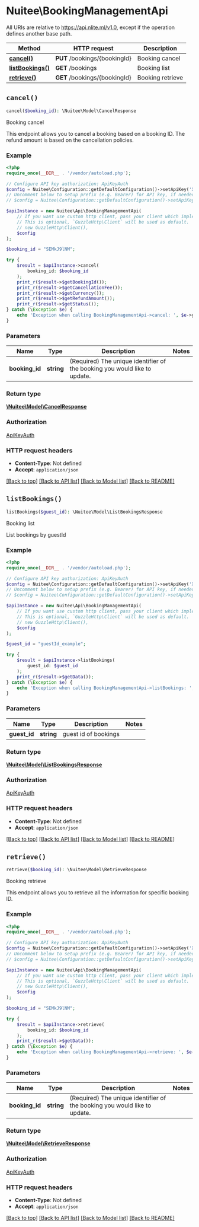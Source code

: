 # Nuitee\BookingManagementApi

All URIs are relative to https://api.nlite.ml/v1.0, except if the operation defines another base path.

| Method | HTTP request | Description |
| ------------- | ------------- | ------------- |
| [**cancel()**](BookingManagementApi.md#cancel) | **PUT** /bookings/{bookingId} | Booking cancel |
| [**listBookings()**](BookingManagementApi.md#listBookings) | **GET** /bookings | Booking list |
| [**retrieve()**](BookingManagementApi.md#retrieve) | **GET** /bookings/{bookingId} | Booking retrieve |


## `cancel()`

```php
cancel($booking_id): \Nuitee\Model\CancelResponse
```

Booking cancel

This endpoint allows you to cancel a booking based on a booking ID. The refund amount is based on the cancellation policies. <!-- theme: danger -->

### Example

```php
<?php
require_once(__DIR__ . '/vendor/autoload.php');

// Configure API key authorization: ApiKeyAuth
$config = Nuitee\Configuration::getDefaultConfiguration()->setApiKey('X-API-Key', 'YOUR_API_KEY');
// Uncomment below to setup prefix (e.g. Bearer) for API key, if needed
// $config = Nuitee\Configuration::getDefaultConfiguration()->setApiKeyPrefix('X-API-Key', 'Bearer');

$apiInstance = new Nuitee\Api\BookingManagementApi(
    // If you want use custom http client, pass your client which implements `GuzzleHttp\ClientInterface`.
    // This is optional, `GuzzleHttp\Client` will be used as default.
    // new GuzzleHttp\Client(),
    $config
);

$booking_id = "SEMkJ9lNM";

try {
    $result = $apiInstance->cancel(
        booking_id: $booking_id
    );
    print_r($result->$getBookingId());
    print_r($result->$getCancellationFee());
    print_r($result->$getCurrency());
    print_r($result->$getRefundAmount());
    print_r($result->$getStatus());
} catch (\Exception $e) {
    echo 'Exception when calling BookingManagementApi->cancel: ', $e->getMessage(), PHP_EOL;
}
```

### Parameters

| Name | Type | Description  | Notes |
| ------------- | ------------- | ------------- | ------------- |
| **booking_id** | **string**| (Required) The unique identifier of the booking you would like to update. | |

### Return type

[**\Nuitee\Model\CancelResponse**](../Model/CancelResponse.md)

### Authorization

[ApiKeyAuth](../../README.md#ApiKeyAuth)

### HTTP request headers

- **Content-Type**: Not defined
- **Accept**: `application/json`

[[Back to top]](#) [[Back to API list]](../../README.md#endpoints)
[[Back to Model list]](../../README.md#models)
[[Back to README]](../../README.md)

## `listBookings()`

```php
listBookings($guest_id): \Nuitee\Model\ListBookingsResponse
```

Booking list

List bookings by guestId

### Example

```php
<?php
require_once(__DIR__ . '/vendor/autoload.php');

// Configure API key authorization: ApiKeyAuth
$config = Nuitee\Configuration::getDefaultConfiguration()->setApiKey('X-API-Key', 'YOUR_API_KEY');
// Uncomment below to setup prefix (e.g. Bearer) for API key, if needed
// $config = Nuitee\Configuration::getDefaultConfiguration()->setApiKeyPrefix('X-API-Key', 'Bearer');

$apiInstance = new Nuitee\Api\BookingManagementApi(
    // If you want use custom http client, pass your client which implements `GuzzleHttp\ClientInterface`.
    // This is optional, `GuzzleHttp\Client` will be used as default.
    // new GuzzleHttp\Client(),
    $config
);

$guest_id = "guestId_example";

try {
    $result = $apiInstance->listBookings(
        guest_id: $guest_id
    );
    print_r($result->$getData());
} catch (\Exception $e) {
    echo 'Exception when calling BookingManagementApi->listBookings: ', $e->getMessage(), PHP_EOL;
}
```

### Parameters

| Name | Type | Description  | Notes |
| ------------- | ------------- | ------------- | ------------- |
| **guest_id** | **string**| guest id of bookings | |

### Return type

[**\Nuitee\Model\ListBookingsResponse**](../Model/ListBookingsResponse.md)

### Authorization

[ApiKeyAuth](../../README.md#ApiKeyAuth)

### HTTP request headers

- **Content-Type**: Not defined
- **Accept**: `application/json`

[[Back to top]](#) [[Back to API list]](../../README.md#endpoints)
[[Back to Model list]](../../README.md#models)
[[Back to README]](../../README.md)

## `retrieve()`

```php
retrieve($booking_id): \Nuitee\Model\RetrieveResponse
```

Booking retrieve

This endpoint allows you to retrieve all the information for specific booking ID.

### Example

```php
<?php
require_once(__DIR__ . '/vendor/autoload.php');

// Configure API key authorization: ApiKeyAuth
$config = Nuitee\Configuration::getDefaultConfiguration()->setApiKey('X-API-Key', 'YOUR_API_KEY');
// Uncomment below to setup prefix (e.g. Bearer) for API key, if needed
// $config = Nuitee\Configuration::getDefaultConfiguration()->setApiKeyPrefix('X-API-Key', 'Bearer');

$apiInstance = new Nuitee\Api\BookingManagementApi(
    // If you want use custom http client, pass your client which implements `GuzzleHttp\ClientInterface`.
    // This is optional, `GuzzleHttp\Client` will be used as default.
    // new GuzzleHttp\Client(),
    $config
);

$booking_id = "SEMkJ9lNM";

try {
    $result = $apiInstance->retrieve(
        booking_id: $booking_id
    );
    print_r($result->$getData());
} catch (\Exception $e) {
    echo 'Exception when calling BookingManagementApi->retrieve: ', $e->getMessage(), PHP_EOL;
}
```

### Parameters

| Name | Type | Description  | Notes |
| ------------- | ------------- | ------------- | ------------- |
| **booking_id** | **string**| (Required) The unique identifier of the booking you would like to update. | |

### Return type

[**\Nuitee\Model\RetrieveResponse**](../Model/RetrieveResponse.md)

### Authorization

[ApiKeyAuth](../../README.md#ApiKeyAuth)

### HTTP request headers

- **Content-Type**: Not defined
- **Accept**: `application/json`

[[Back to top]](#) [[Back to API list]](../../README.md#endpoints)
[[Back to Model list]](../../README.md#models)
[[Back to README]](../../README.md)
